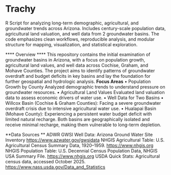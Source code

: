 # Trachy
R Script for analyzing long-term demographic, agricultural, and groundwater trends across Arizona. Includes century-scale population data, agricultural land valuation, and well data from 2 groundwater basins. The code emphasizes clean workflows, reproducible analysis, and modular structure for mapping, visualization, and statistical exploration.

**** Overview ****
This repository contains the initial examination of groundwater basins in Arizona, with a focus on population growth, agricultural land values, and well data across Cochise, Graham, and Mohave Counties. The project aims to identify patterns of groundwater overdraft and budget deficits in key basins and lay the foundation for further geospatial and hydrologic analysis. 
**Focus Areas**
• Population Growth by County Analyzed demographic trends to understand pressure on groundwater resources. 
• Agricultural Land Values Evaluated land valuation data to assess economic drivers of water use. 
• Well Data for Two Basins • Willcox Basin (Cochise & Graham Counties): Facing a severe groundwater overdraft crisis due to intensive agricultural water use. 
• Hualapai Basin (Mohave County): Experiencing a persistent water budget deficit with limited natural recharge. 
Both basins are geographically isolated and receive minimal recharge, making them vulnerable to long-term depletion. 

**Data Sources **
ADWR GWSI Well Data: Arizona Ground Water Site Inventory https://www.azwater.gov/gwsidata 
NHGIS Agricultural Table: U.S. Agricultural Census Summary Data, 1920–1959. https://www.nhgis.org 
NHGIS Population Table: U.S. Decennial Census Population Data, NHGIS USA Summary File. https://www.nhgis.org 
USDA Quick Stats: Agricultural census data, accessed October 2025. https://www.nass.usda.gov/Data_and_Statistics
